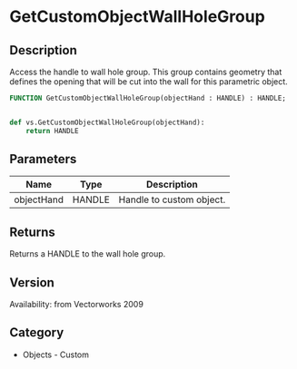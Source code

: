# GetCustomObjectWallHoleGroup

## Description
Access the handle to wall hole group. This group contains geometry that defines the opening that will be cut into the wall for this parametric object.

```pascal
FUNCTION GetCustomObjectWallHoleGroup(objectHand : HANDLE) : HANDLE;
```

```python

def vs.GetCustomObjectWallHoleGroup(objectHand):
    return HANDLE
```

## Parameters
|Name|Type|Description|
|---|---|---|
|objectHand|HANDLE|Handle to custom object.|

## Returns
Returns a HANDLE to the wall hole group.

## Version
Availability: from Vectorworks 2009
## Category
* Objects - Custom

